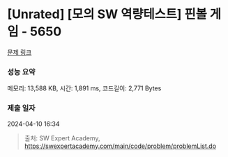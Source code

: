 # [Unrated] [모의 SW 역량테스트] 핀볼 게임 - 5650 

[문제 링크](https://swexpertacademy.com/main/code/problem/problemDetail.do?contestProbId=AWXRF8s6ezEDFAUo) 

### 성능 요약

메모리: 13,588 KB, 시간: 1,891 ms, 코드길이: 2,771 Bytes

### 제출 일자

2024-04-10 16:34



> 출처: SW Expert Academy, https://swexpertacademy.com/main/code/problem/problemList.do
